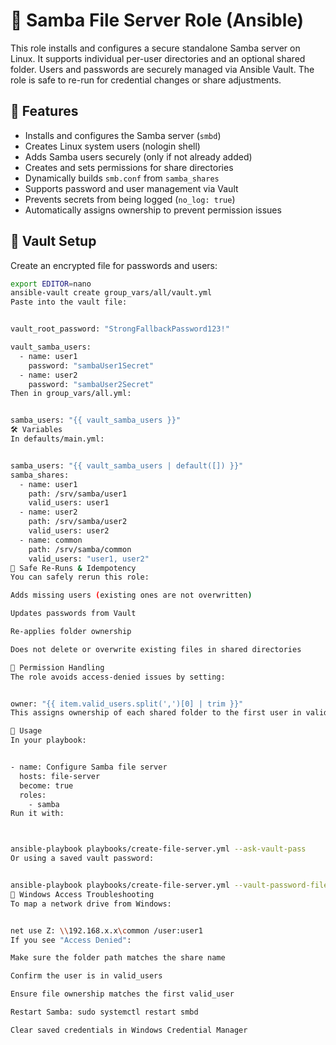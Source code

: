 # 📁 Samba File Server Role (Ansible)

This role installs and configures a secure standalone Samba server on Linux. It supports individual per-user directories and an optional shared folder. Users and passwords are securely managed via Ansible Vault. The role is safe to re-run for credential changes or share adjustments.

## 🧩 Features

- Installs and configures the Samba server (`smbd`)
- Creates Linux system users (nologin shell)
- Adds Samba users securely (only if not already added)
- Creates and sets permissions for share directories
- Dynamically builds `smb.conf` from `samba_shares`
- Supports password and user management via Vault
- Prevents secrets from being logged (`no_log: true`)
- Automatically assigns ownership to prevent permission issues

## 🔐 Vault Setup

Create an encrypted file for passwords and users:

```bash
export EDITOR=nano
ansible-vault create group_vars/all/vault.yml
Paste into the vault file:


vault_root_password: "StrongFallbackPassword123!"

vault_samba_users:
  - name: user1
    password: "sambaUser1Secret"
  - name: user2
    password: "sambaUser2Secret"
Then in group_vars/all.yml:


samba_users: "{{ vault_samba_users }}"
🛠 Variables
In defaults/main.yml:


samba_users: "{{ vault_samba_users | default([]) }}"
samba_shares:
  - name: user1
    path: /srv/samba/user1
    valid_users: user1
  - name: user2
    path: /srv/samba/user2
    valid_users: user2
  - name: common
    path: /srv/samba/common
    valid_users: "user1, user2"
🔄 Safe Re-Runs & Idempotency
You can safely rerun this role:

Adds missing users (existing ones are not overwritten)

Updates passwords from Vault

Re-applies folder ownership

Does not delete or overwrite existing files in shared directories

🔐 Permission Handling
The role avoids access-denied issues by setting:


owner: "{{ item.valid_users.split(',')[0] | trim }}"
This assigns ownership of each shared folder to the first user in valid_users. This ensures Windows clients can access their assigned folders without needing manual chown. Permissions are recursively applied (recurse: true) and set to 0775 by default.

🚀 Usage
In your playbook:


- name: Configure Samba file server
  hosts: file-server
  become: true
  roles:
    - samba
Run it with:



ansible-playbook playbooks/create-file-server.yml --ask-vault-pass
Or using a saved vault password:


ansible-playbook playbooks/create-file-server.yml --vault-password-file ~/.vault_pass.txt
🧪 Windows Access Troubleshooting
To map a network drive from Windows:


net use Z: \\192.168.x.x\common /user:user1
If you see "Access Denied":

Make sure the folder path matches the share name

Confirm the user is in valid_users

Ensure file ownership matches the first valid_user

Restart Samba: sudo systemctl restart smbd

Clear saved credentials in Windows Credential Manager